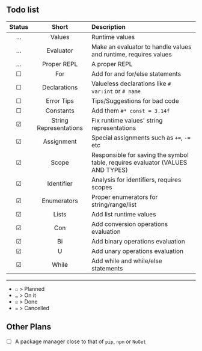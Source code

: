 ## Todo list

| Status | Short | Description |
| :----: | :---: | :---------- |
| … | Values | Runtime values |
| … | Evaluator | Make an evaluator to handle values and runtime, requires values |
| … | Proper REPL | A proper REPL |
| ☐ | For | Add for and for/else statements |
| ☐ | Declarations | Valueless declarations like `# var:int` or `# name` |
| ☐ | Error Tips | Tips/Suggestions for bad code |
| ☐ | Constants | Add them `#* const = 3.14f` |
| ☑ | String Representations | Fix runtime values' string representations |
| ☑ | Assignment | Special assignments such as `+=`, `-=` etc |
| ☑ | Scope | Responsible for saving the symbol table, requires evaluator (VALUES AND TYPES) |
| ☑ | Identifier | Analysis for identifiers, requires scopes |
| ☑ | Enumerators | Proper enumerators for string/range/list |
| ☑ | Lists | Add list runtime values |
| ☑ | Con | Add conversion operations evaluation |
| ☑ | Bi | Add binary operations evaluation |
| ☑ | U | Add unary operations evaluation |
| ☑ | While | Add while and while/else statements |

---

- `☐` > Planned
- `…` > On it
- `☑` > Done
- `☒` > Cancelled

## Other Plans
- [ ] A package manager close to that of `pip`, `npm` or `NuGet`
